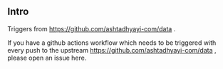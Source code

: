 ## Intro
Triggers from https://github.com/ashtadhyayi-com/data  .
 
If you have a github actions workflow which needs to be triggered with every push to the upstream https://github.com/ashtadhyayi-com/data , please open an issue here.
